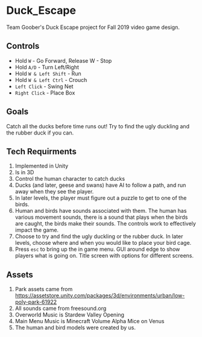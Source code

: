 # Duck_Escape
Team Goober's Duck Escape project for Fall 2019 video game design.

## Controls
* Hold ```W``` - Go Forward, Release W - Stop
* Hold ```A/D``` - Turn Left/Right
* Hold ```W & Left Shift``` - Run
* Hold ```W & Left Ctrl``` - Crouch
* ```Left Click``` - Swing Net
* ```Right Click``` - Place Box

## Goals
Catch all the ducks before time runs out! Try to find the ugly duckling and the rubber duck if you can.

## Tech Requirments
1. Implemented in Unity
2. Is in 3D
3. Control the human character to catch ducks
4. Ducks (and later, geese and swans) have AI to follow a path, and run away when they see the player.
5. In later levels, the player must figure out a puzzle to get to one of the birds.
6. Human and birds have sounds associated with them. The human has various movement sounds, there is a sound that plays when the birds are caught, the birds make their sounds. The controls work to effectively impact the game.
7. Choose to try and find the ugly duckling or the rubber duck. In later levels, choose where and when you would like to place your bird cage.
8. Press ```esc``` to bring up the in game menu. GUI around edge to show players what is going on. Title screen with options for different screens.

## Assets

1. Park assets came from https://assetstore.unity.com/packages/3d/environments/urban/low-poly-park-61922
2. All sounds came from freesound.org
3. Overworld Music is Stardew Valley Opening
4. Main Menu Music is Minecraft Volume Alpha Mice on Venus
5. The human and bird models were created by us.

